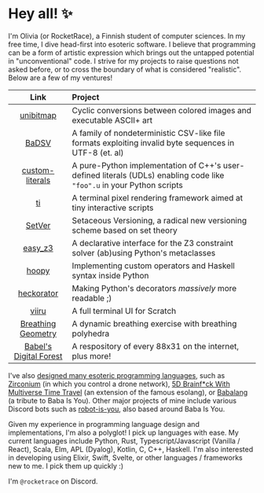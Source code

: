 # Hey all! ✨

I'm Olivia (or RocketRace), a Finnish student of computer sciences. In my free time, I dive head-first into esoteric software. I believe that programming can be a form of artistic expression which brings out the untapped potential in "unconventional" code. I strive for my projects to raise questions not asked before, or to cross the boundary of what is considered "realistic". Below are a few of my ventures!

| Link | Project |
|:----:|:--------|
| [unibitmap](https://github.com/RocketRace/unibitmap) | Cyclic conversions between colored images and executable ASCII+ art |
| [BaDSV](https://github.com/RocketRace/badsv) | A family of nondeterministic CSV-like file formats exploiting invalid byte sequences in UTF-8 (et. al) |
| [custom-literals](https://github.com/RocketRace/custom-literals) | A pure-Python implementation of C++'s user-defined literals (UDLs) enabling code like `"foo".u` in your Python scripts |
| [ti](https://github.com/RocketRace/ti) | A terminal pixel rendering framework aimed at tiny interactive scripts |
| [SetVer](https://github.com/RocketRace/setver) | Setaceous Versioning, a radical new versioning scheme based on set theory |
| [easy_z3](https://github.com/RocketRace/easy_z3) | A declarative interface for the Z3 constraint solver (ab)using Python's metaclasses |
| [hoopy](https://github.com/RocketRace/hoopy) | Implementing custom operators and Haskell syntax inside Python |
| [heckorator](https://github.com/RocketRace/heckorator) | Making Python's decorators *massively* more readable ;) |
| [viiru](https://github.com/RocketRace/viiru) | A full terminal UI for Scratch |
| [Breathing Geometry](https://github.com/RocketRace/breathing-geometry) | A dynamic breathing exercise with breathing polyhedra |
| [Babel's Digital Forest](https://github.com/RocketRace/babels-digital-forest) | A respository of every 88x31 on the internet, plus more! |


I've also [designed many esoteric programming languages](esolangs.org/wiki/User:RocketRace), such as [Zirconium](https://esolangs.org/wiki/Zirconium) (in which you control a drone network), [5D Brainf\*ck With Multiverse Time Travel](https://esolangs.org/wiki/5D_Brainfuck_With_Multiverse_Time_Travel) (an extension of the famous esolang), or [Babalang](https://esolangs.org/wiki/Babalang) (a tribute to Baba Is You). Other major projects of mine include various Discord bots such as [robot-is-you](https://github.com/RocketRace/robot-is-you), also based around Baba Is You.

Given my experience in programming language design and implementations, I'm also a polyglot! I pick up languages with ease. My current languages include Python, Rust, Typescript/Javascript (Vanilla / React), Scala, Elm, APL (Dyalog), Kotlin, C, C++, Haskell. I'm also interested in developing using Elixir, Swift, Svelte, or other languages / frameworks new to me. I pick them up quickly :)

I'm `@rocketrace` on Discord.
